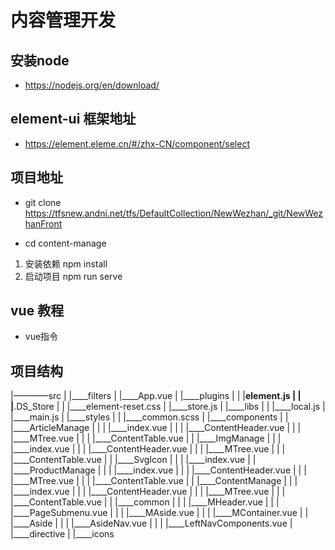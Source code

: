# 内容管理开发

## 安装node 
- https://nodejs.org/en/download/  



## element-ui 框架地址
- https://element.eleme.cn/#/zhx-CN/component/select  

## 项目地址 
- git clone https://tfsnew.andni.net/tfs/DefaultCollection/NewWezhan/_git/NewWezhanFront

- cd content-manage
1. 安装依赖 npm install
2. 启动项目 npm run serve


## vue 教程
- vue指令
  




## 项目结构

|————src
| |____filters
| |____App.vue
| |____plugins
| | |____element.js
| | |____.DS_Store
| | |____element-reset.css
| |____store.js
| |____libs
| | |____local.js
| |____main.js
| |____styles
| | |____common.scss
| |____components
| | |____ArticleManage 
| | | |____index.vue
| | | |____ContentHeader.vue
| | | |____MTree.vue
| | | |____ContentTable.vue
| | |____ImgManage
| | | |____index.vue
| | | |____ContentHeader.vue
| | | |____MTree.vue
| | | |____ContentTable.vue
| | |____SvgIcon
| | | |____index.vue
| | |____ProductManage
| | | |____index.vue
| | | |____ContentHeader.vue
| | | |____MTree.vue
| | | |____ContentTable.vue
| | |____ContentManage
| | | |____index.vue
| | | |____ContentHeader.vue
| | | |____MTree.vue
| | | |____ContentTable.vue
| | |____common
| | | |____MHeader.vue
| | | |____PageSubmenu.vue
| | | |____MAside.vue
| | | |____MContainer.vue
| | |____Aside
| | | |____AsideNav.vue
| | | |____LeftNavComponents.vue
| |____directive
| |____icons  



### 

